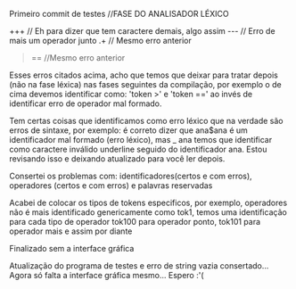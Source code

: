 Primeiro commit de testes
//FASE DO ANALISADOR LÉXICO

+++ // Eh para dizer que tem caractere demais, algo assim
--- // Erro de mais um operador junto
.+ // Mesmo erro anterior
>== //Mesmo erro anterior

Esses erros citados acima, acho que temos que deixar para tratar depois (não na fase léxica) nas fases seguintes da compilação, por exemplo o de cima devemos identificar como: 'token >' e 'token ==' ao invés de identificar erro de operador mal formado.

Tem certas coisas que identificamos como erro léxico que na verdade são erros de sintaxe, por exemplo: é correto dizer que ana$ana é um identificador mal formado (erro léxico), mas _ ana temos que identificar como caractere inválido underline seguido do identificador ana. Estou revisando isso e deixando atualizado para você ler depois.

Consertei os problemas com: identificadores(certos e com erros), operadores (certos e com erros) e palavras reservadas

Acabei de colocar os tipos de tokens especificos, por exemplo, operadores não é mais identificado genericamente como tok1, temos uma identificação para cada tipo de operador tok100 para operador ponto, tok101 para operador mais e assim por diante

Finalizado sem a interface gráfica

Atualização do programa de testes e erro de string vazia consertado... Agora só falta a interface gráfica mesmo... Espero :'(
